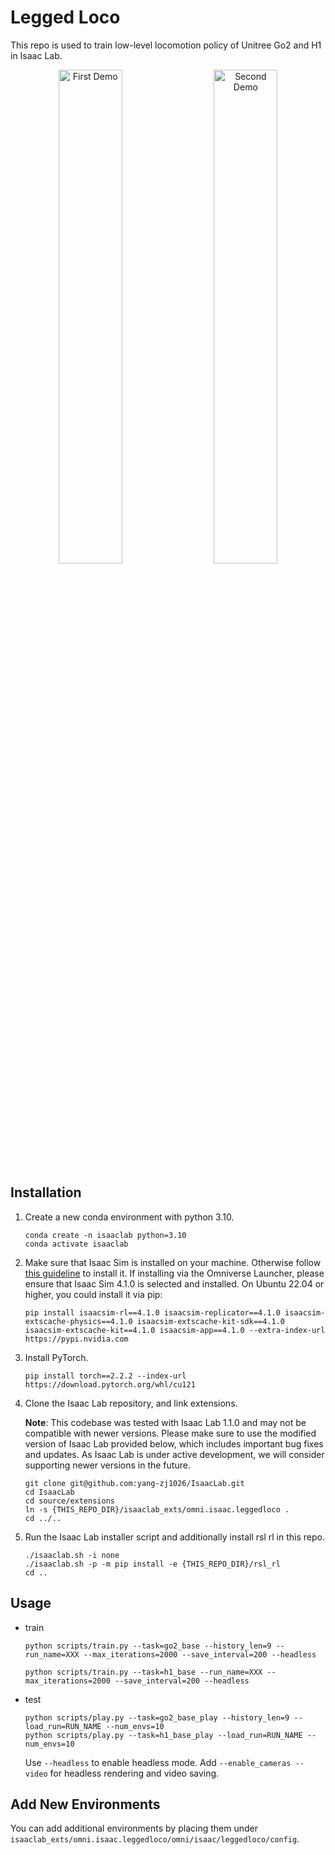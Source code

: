 # Legged Loco
This repo is used to train low-level locomotion policy of Unitree Go2 and H1 in Isaac Lab.

<p align="center">
<img src="./src/go2_teaser.gif" alt="First Demo" width="45%">
&emsp;
<img src="./src/h1_teaser.gif" alt="Second Demo" width="45%">
</p>


## Installation
1. Create a new conda environment with python 3.10.
    ```shell
    conda create -n isaaclab python=3.10
    conda activate isaaclab
    ```

2. Make sure that Isaac Sim is installed on your machine. Otherwise follow [this guideline](https://docs.omniverse.nvidia.com/isaacsim/latest/installation/install_workstation.html) to install it. If installing via the Omniverse Launcher, please ensure that Isaac Sim 4.1.0 is selected and installed. On Ubuntu 22.04 or higher, you could install it via pip:
    ```shell
    pip install isaacsim-rl==4.1.0 isaacsim-replicator==4.1.0 isaacsim-extscache-physics==4.1.0 isaacsim-extscache-kit-sdk==4.1.0 isaacsim-extscache-kit==4.1.0 isaacsim-app==4.1.0 --extra-index-url https://pypi.nvidia.com
    ```

3. Install PyTorch.
    ```shell
    pip install torch==2.2.2 --index-url https://download.pytorch.org/whl/cu121
    ```

4. Clone the Isaac Lab repository, and link extensions. 

    **Note**: This codebase was tested with Isaac Lab 1.1.0 and may not be compatible with newer versions. Please make sure to use the modified version of Isaac Lab provided below, which includes important bug fixes and updates. As Isaac Lab is under active development, we will consider supporting newer versions in the future.
    ```shell
    git clone git@github.com:yang-zj1026/IsaacLab.git
    cd IsaacLab
    cd source/extensions
    ln -s {THIS_REPO_DIR}/isaaclab_exts/omni.isaac.leggedloco .
    cd ../..
    ```

5. Run the Isaac Lab installer script and additionally install rsl rl in this repo.
    ```shell
    ./isaaclab.sh -i none
    ./isaaclab.sh -p -m pip install -e {THIS_REPO_DIR}/rsl_rl
    cd ..
    ```


## Usage
* train

    ```shell
    python scripts/train.py --task=go2_base --history_len=9 --run_name=XXX --max_iterations=2000 --save_interval=200 --headless

    python scripts/train.py --task=h1_base --run_name=XXX --max_iterations=2000 --save_interval=200 --headless
    ```

* test

    ```shell
    python scripts/play.py --task=go2_base_play --history_len=9 --load_run=RUN_NAME --num_envs=10
    python scripts/play.py --task=h1_base_play --load_run=RUN_NAME --num_envs=10
    ```

    Use `--headless` to enable headless mode. Add `--enable_cameras --video` for headless rendering and video saving.

## Add New Environments
You can add additional environments by placing them under `isaaclab_exts/omni.isaac.leggedloco/omni/isaac/leggedloco/config`.